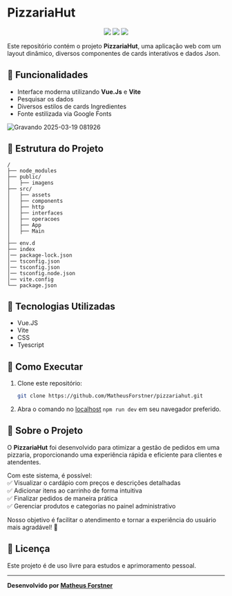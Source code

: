 # PizzariaHut

<p align="center">
  <img src="https://img.shields.io/badge/Vue.js-3.3.4-42b883?style=for-the-badge&logo=vue.js&logoColor=white">
  <img src="https://img.shields.io/badge/Vite-4.4.9-blueviolet?style=for-the-badge&logo=vite&logoColor=white">
  <img src="https://img.shields.io/badge/TypeScript-5.1.6-3178c6?style=for-the-badge&logo=typescript&logoColor=white">
</p>

Este repositório contém o projeto **PizzariaHut**, uma aplicação web com um layout dinâmico, diversos componentes de cards interativos e dados Json.

## 🚀 Funcionalidades
- Interface moderna utilizando **Vue.Js** e **Vite**
- Pesquisar os dados
- Diversos estilos de cards Ingredientes
- Fonte estilizada via Google Fonts


![Gravando 2025-03-19 081926](https://github.com/user-attachments/assets/35359e4f-3eed-4d06-864c-77d849f0f025)


## 📂 Estrutura do Projeto
```
/
├── node_modules
├── public/
│   ├── imagens
├── src/
│   ├── assets
│   ├── components
│   ├── http
│   ├── interfaces
│   ├── operacoes
│   ├── App
│   ├── Main
│
├── env.d
├── index
│── package-lock.json
│── tsconfig.json
│── tsconfig.json
│── tsconfig.node.json
│── vite.config
└── package.json
```

## 🎨 Tecnologias Utilizadas
- Vue.JS
- Vite
- CSS
- Tyescript

## 🔧 Como Executar
1. Clone este repositório:
   ```sh
   git clone https://github.com/MatheusForstner/pizzariahut.git
   ```
2. Abra o comando no [localhost](http://localhost:5173/) `npm run dev` em seu navegador preferido.

## 📌 Sobre o Projeto

O **PizzariaHut** foi desenvolvido para otimizar a gestão de pedidos em uma pizzaria, proporcionando uma experiência rápida e eficiente para clientes e atendentes.  

Com este sistema, é possível:  
✅ Visualizar o cardápio com preços e descrições detalhadas  
✅ Adicionar itens ao carrinho de forma intuitiva  
✅ Finalizar pedidos de maneira prática  
✅ Gerenciar produtos e categorias no painel administrativo  

Nosso objetivo é facilitar o atendimento e tornar a experiência do usuário mais agradável! 🎯  

## 📝 Licença
Este projeto é de uso livre para estudos e aprimoramento pessoal.

---
**Desenvolvido por [Matheus Forstner](https://github.com/MatheusForstner)**
